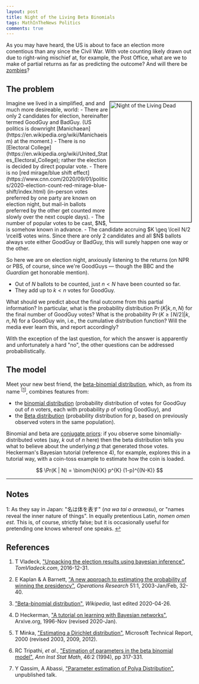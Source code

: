 ```yaml
---
layout: post
title: Night of the Living Beta Binomials
tags: MathInTheNews Politics
comments: true
---
```


As you may have heard, the US is about to face an election more conentious than any since
the Civil War.  With vote counting likely drawn out due to right-wing mischief at, for
example, the Post Office, what are we to make of partial returns as far as predicting the
outcome?  And will there be [zombies](https://en.wikipedia.org/wiki/Night_of_the_Living_Dead)?  

## The problem  

<img src="{{site.baseurl }}/images/2020-10-02-night-of-the-living-beta-binomials-movie.jpg" width="220" height="325" alt="Night of the Living Dead" title="Night of the Living Dead" style="float: right; margin: 3px 3px 3px 3px; border: 1px solid #000000;">
Imagine we lived in a simplified, and and much more desireable, world:  
- There are only 2 candidates for election, hereinafter termed GoodGuy and BadGuy.  (US politics is downright [Manichaean](https://en.wikipedia.org/wiki/Manichaeism) at the moment.)  
- There is no [Electoral College](https://en.wikipedia.org/wiki/United_States_Electoral_College); rather the election is decided by direct popular vote.  
- There is no [red mirage/blue shift effect](https://www.cnn.com/2020/09/01/politics/2020-election-count-red-mirage-blue-shift/index.html) (in-person votes preferred by one party are known on election night, but mail-in ballots preferred by the other get counted more slowly over the next couple days).  
- The number of popular votes to be cast, $N$, is somehow known in advance.  
- The candidate accruing $K \geq \lceil N/2 \rceil$ votes wins.  Since there are only 2 candidates and all $N$ ballots always vote either GoodGuy or BadGuy, this will surely happen one way or the other.  

So here we are on election night, anxiously listening to the returns (on NPR or PBS, of
course, since we're GoodGuys &mdash; though the BBC and the _Guardian_ get honorable mention).  
- Out of $N$ ballots to be counted, just $n < N$ have been counted so far.  
- They add up to $k < n$ votes for GoodGuy.  

What should we predict about the final outcome from this partial information?  In
particular, what is the probability distribution $\Pr(K | k, n, N)$ for the final number of
GoodGuy votes?  What is the probability $\Pr(K \geq \lceil N/2 \rceil | k, n, N)$ for a
GoodGuy win, i.e., the cumulative distribution function?  Will the media ever learn this,
and report accordingly?  

With the exception of the last question, for which the answer is apparently and
unfortunately a hard "no", the other questions can be addressed probabilistically.  

## The model

Meet your new best friend, the
[beta-binomial distribution](https://en.wikipedia.org/wiki/Beta-binomial_distribution),
which, as from its name <sup id="fn1a">[[1](#fn1)]</sup>, combines features from:
- the [binomial distribution](https://en.wikipedia.org/wiki/Binomial_distribution) (probability distribution of votes for GoodGuy out of $n$ voters, each with probability $p$ of voting GoodGuy), and  
- the [Beta distribution](https://en.wikipedia.org/wiki/Beta_distribution) (probability
distribution for $p$, based on previously observed voters in the same population).  

Binomial and beta are [conjugate priors](https://en.wikipedia.org/wiki/Conjugate_prior):
if you observe some binomially-distributed votes (say, $k$ out of $n$ here) then the beta
distribution tells you what to believe about the underlying $p$ that generated those
votes.  Heckerman's Bayesian tutorial (reference 4), for example, explores this in a
tutorial way, with a coin-toss example to estimate how the coin is loaded.

$$
\Pr(K | N) = \binom{N}{K} p^{K} (1-p)^{(N-K)}
$$


---

## Notes  

<a id="fn1">1</a>: As they say in Japan: "名は体を表す" (_na wa tai o arawasu_), or "names
reveal the inner nature of things".  In equally pretentious Latin, _nomen omen est_.  This is,
of course, strictly false; but it is occasionally useful for pretending one knows whereof
one speaks. [↩](#fn1a)

## References

1. T Vladeck, ["Unpacking the election results using bayesian inference"](https://tomvladeck.com/2016/12/31/unpacking-the-election-results-using-bayesian-inference/), _TomVladeck.com_, 2016-12-31.  

1. E Kaplan &amp; A Barnett, ["A new approach to estimating the probability of winning the presidency"](http://www.columbia.edu/~mh2078/NewApproach.pdf),  _Operations Research_ 51:1, 2003-Jan/Feb, 32-40.  

1. ["Beta-binomial distribution"](https://en.wikipedia.org/wiki/Beta-binomial_distribution), _Wikipedia_, last edited 2020-04-26.  

1. D Heckerman, ["A tutorial on learning with Bayesian networks"](https://arxiv.org/pdf/2002.00269.pdf), Arxive.org, 1996-Nov (revised 2020-Jan).  

1. T Minka, ["Estimating a Dirichlet distribution"](https://tminka.github.io/papers/dirichlet/), Microsoft Technical Report, 2000 (revised 2003, 2009, 2012).

1. RC Tripathi, _et al._, ["Estimation of parameters in the beta binomial model"](https://www.ism.ac.jp/editsec/aism/pdf/046_2_0317.pdf), _Ann Inst Stat Math_, 46:2 (1994), pp 317-331.

1. Y Qassim, A Abassi, ["Parameter estimation of Polya Distribution"](http://people.oregonstate.edu/~qassimy/Joe_Qassim_Site/Projects/Entries/2011/11/8_ECE_565__ESTIMATION,_DETECTION,_AND_FILTERING_files/ECE565%20Est%20Project%20Presentation.pdf), unpublished talk.

